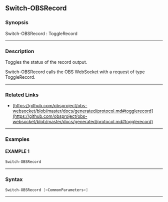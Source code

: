 Switch-OBSRecord
----------------
### Synopsis
Switch-OBSRecord : ToggleRecord

---
### Description

Toggles the status of the record output.


Switch-OBSRecord calls the OBS WebSocket with a request of type ToggleRecord.

---
### Related Links
* [https://github.com/obsproject/obs-websocket/blob/master/docs/generated/protocol.md#togglerecord](https://github.com/obsproject/obs-websocket/blob/master/docs/generated/protocol.md#togglerecord)



---
### Examples
#### EXAMPLE 1
```PowerShell
Switch-OBSRecord
```

---
### Syntax
```PowerShell
Switch-OBSRecord [<CommonParameters>]
```
---
